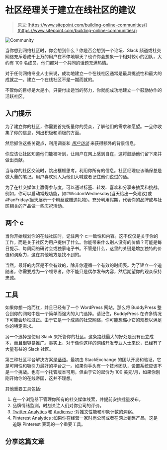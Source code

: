# 社区经理关于建立在线社区的建议

> 原文:[https://www.sitepoint.com/building-online-communities/](https://www.sitepoint.com/building-online-communities/)

![Community](../Images/8455368f1ea75a16ff9e9b3923579243.png)

当你想到网络社区时，你会想到什么？你是否会想到一个论坛、Slack 频道或社交网络充斥着成千上万的用户在不停地聊天？也许你会想象一个相对较小的团队，大约有 100 名成员，他们都对一个共同的话题充满热情。

对于任何网络专业人士来说，成功地建立一个在线社区通常是最具挑战性和最大的成就之一。建立一个在线社区不是一蹴而就的。

不管你的目标是大是小，只要付出适当的努力，你就能成功地建立一个鼓励协作的活跃社区。

## 入门提示

为了建立你的社区，你需要首先衡量你的受众，了解他们的需求和愿望。一旦你收集了你的信息，列出积极和消极的方面。

然后抓住这些关键点，利用调查和 [*用户访谈*](https://www.sitepoint.com/conducting-user-interviews-will-actually-help/) 来获得额外的背景信息。

你应该让社区知道他们能被听到，让用户在网上感到自在，这将鼓励他们留下来并做出贡献。

当与你的社区交流时，跳出框框思考。利用你所有的信息。社区经理应该确保总是做大量的笔记。用户喜欢别人为他们大喊或者记住他们说过的话。

为了在社交媒体上赢得参与度，可以通过标签、转发、喜欢和分享来抽奖和挑战。例如，你可以启动常规功能，如#WisdomWednesday(当天给出一条建议)或#FanFriday(当天展示一个粉丝或赠送礼物)。充分利用假期，代表你的品牌或与社区相关的产品做一些庆祝活动。

## 两个 c

当你开始规划你的在线社区时，记住两个 c:一致性和内容。这不仅仅是关于你的工作，而是关于社区为用户提供了什么。你能带来什么别人没有的价值？可能是每日提示、每周网络研讨会或独家电子书。不管是什么，这里的关键是增加独特的价值和洞察力，这在其他地方是找不到的。

当然，最好的内容是不会有效的，除非你遵循一个有效的时间表。为了建立一个追随者，你需要成为一个领导者。你不能只是偶尔发布内容，然后期望你的观众保持忠诚。

## 工具

如果你想一炮而红，并且已经有了一个 WordPress 网站，那么将 BuddyPress 整合到你的网站中是一个简单而强大的入门选择。请记住，BuddyPress 在许多情况下可能会矫枉过正。由于它是一个成熟的社交网络，你可能想缩小它的规模以满足你的特定需求。

另一个选择是使用 Slack 来托管你的社区。这条路线最大的好处是没有设立成本，而且很容易推广。事实上，对于像你这样的网络开发专业人士来说，已经有了大量有益的 Slack 社区。

第三种社区平台解决方案是[话语](https://www.discourse.org/)。最初由 StackExchange 的团队开发和验证，它是可用性和吸引力最好的平台之一。如果你手头有一个技术团队，设置系统应该不是一个挑战。也有一个托管版本可用，但由于它的起价为 100 美元/月，如果你刚刚开始你的在线帝国，这并不理想。

其他重要工具包括:

1.  在一个浏览器下管理你所有的社交媒体线索，并提前安排批量发布。
2.  品牌情绪监测，时刻关注人们对你公司的评价。
3.  [Twitter Analytics](https://analytics.twitter.com) 和 [Audiense](https://www.audiense.com/) :对推文性能和印象计数的洞察。
4.  Pinterest Analytics :如果你在经营一家时尚公司或者在网上销售产品，这是追踪 Pinterest 表现的一个重要工具。

## 分享这篇文章